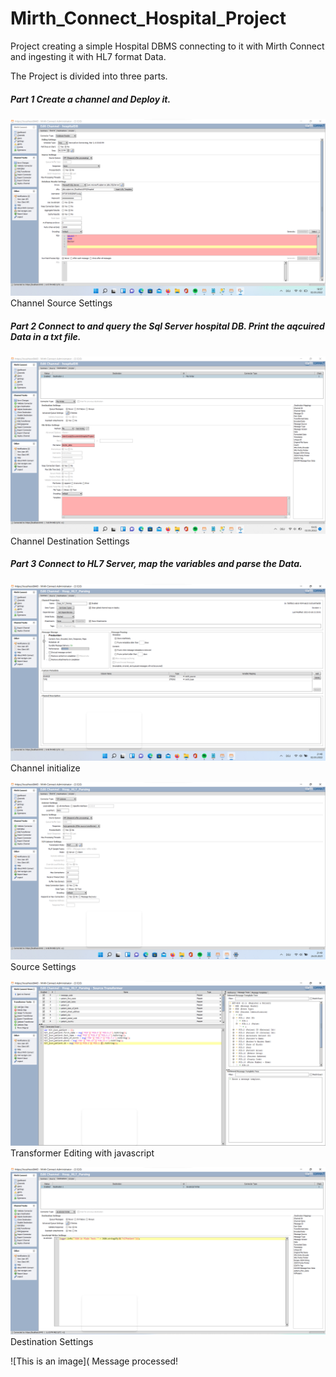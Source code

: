 # Mirth_Connect_Hospital_Project
Project creating a simple Hospital DBMS connecting to it with Mirth Connect and ingesting it with HL7 format Data.

The Project is divided into three parts.

##### Part 1 Create a channel and Deploy it.

![This is an image](https://github.com/voulgarikos/Mirth_Connect_Hospital_Project/blob/3fafb3f5cae2504fda7d3fb3d1643a026d5a716d/Assets/Screenshot%202022-03-02%20185828.png)
Channel Source Settings
##### Part 2 Connect to and query the Sql Server hospital DB. Print the aqcuired Data in a txt file.

![This is an image](https://github.com/voulgarikos/Mirth_Connect_Hospital_Project/blob/11b9d4bc13b6ef61711fb50d4bb7b45720170cb8/Assets/Screenshot%202022-03-02%20190553.png)
Channel Destination Settings

##### Part 3 Connect to HL7 Server, map the variables and parse the Data.

![This is an image](https://github.com/voulgarikos/Mirth_Connect_Hospital_Project/blob/2dd7cddc1849ea020a71c381f6238bb8b8f1a7ba/Assets/mirth_hl7_channel_summary.png)
Channel initialize

![This is an image](https://github.com/voulgarikos/Mirth_Connect_Hospital_Project/blob/ccffedbda3da44f073b21c052a55854fa94e1b5b/Assets/mirth_hl7_channel_source.png)
Source Settings

![This is an image](https://github.com/voulgarikos/Mirth_Connect_Hospital_Project/blob/9ac7ae19c164488ec29d1f521dd7b1888b6077dd/Assets/mirth_hl7_channel_transformer_json.png)
Transformer Editing with javascript

![This is an image](https://github.com/voulgarikos/Mirth_Connect_Hospital_Project/blob/6b0f5724bbc9e61a140bdb2c05d201c3d06e7521/Assets/mirth_hl7_channel_json_text_destination.png)
Destination Settings

![This is an image](
Message processed!

